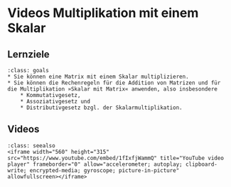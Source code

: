 # Videos Multiplikation mit einem Skalar

## Lernziele

```{admonition} Lernziele
:class: goals
* Sie können eine Matrix mit einem Skalar multiplizieren. 
* Sie können die Rechenregeln für die Addition von Matrizen und für die Multiplikation »Skalar mit Matrix« anwenden, also insbesondere
    * Kommutativgesetz,
    * Assoziativgesetz und
    * Distributivgesetz bzgl. der Skalarmultiplikation.
```

## Videos

```{admonition} Video
:class: seealso
<iframe width="560" height="315" src="https://www.youtube.com/embed/1fIxfjWammQ" title="YouTube video player" frameborder="0" allow="accelerometer; autoplay; clipboard-write; encrypted-media; gyroscope; picture-in-picture" allowfullscreen></iframe>
```
